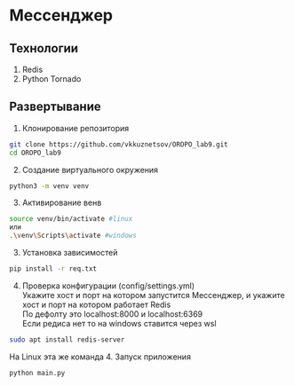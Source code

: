 # Мессенджер
## Технологии
1. Redis
2. Python Tornado


## Развертывание
1. Клонирование репозитория
```bash
git clone https://github.com/vkkuznetsov/OROPO_lab9.git
cd OROPO_lab9
```

2. Создание виртуального окружения
```bash
python3 -m venv venv
```
3. Активирование венв
```bash
source venv/bin/activate #linux
или
.\venv\Scripts\activate #windows
```
3. Установка зависимостей
```bash
pip install -r req.txt 
```
4. Проверка конфигурации (config/settings.yml)  
Укажите хост и порт на котором запустится Мессенджер, и укажите хост и порт на котором работает Redis  
По дефолту это localhost:8000 и localhost:6369  
Если редиса нет то на windows ставится через wsl
```bash
sudo apt install redis-server 
```
На Linux эта же команда
4. Запуск приложения
```bash
python main.py
```
